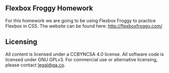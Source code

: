 ## Flexbox Froggy Homework

For this homework we are going to be using Flexbox Froggy to practice Flexbox in CSS. The website can be found here:
http://flexboxfroggy.com/

## Licensing
All content is licensed under a CC­BY­NC­SA 4.0 license.
All software code is licensed under GNU GPLv3. For commercial use or alternative licensing, please contact legal@ga.co.
